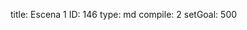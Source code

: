 title:          Escena 1
ID:             146
type:           md
compile:        2
setGoal:        500


